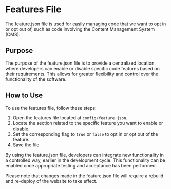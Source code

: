 # Features File

 The feature.json file is used for easily managing code that we want to opt in or opt out of, such as code involving the Content Management System (CMS).

 ## Purpose

 The purpose of the feature.json file is to provide a centralized location where developers can enable or disable specific code features based on their requirements. This allows for greater flexibility and control over the functionality of the software.

 ## How to Use

 To use the features file, follow these steps:

 1. Open the features file located at `config/feature.json`.
 2. Locate the section related to the specific feature you want to enable or disable.
 3. Set the corresponding flag to `true` or `false` to opt in or opt out of the feature.
 4. Save the file.

 By using the feature.json file, developers can integrate new functionality in a controlled way, earlier in the development cycle. This functionality can be enabled once appropriate testing and acceptance has been performed.
 
 Please note that changes made in the feature.json file will require a rebuild and re-deploy of the website to take effect.